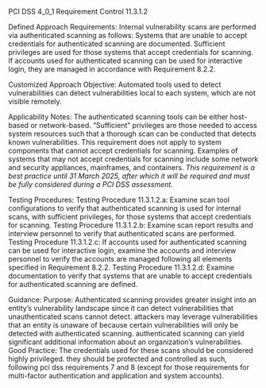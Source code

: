 PCI DSS 4_0_1 Requirement Control 11.3.1.2

Defined Approach Requirements:
Internal vulnerability scans are performed via authenticated scanning as follows: Systems that are unable to accept credentials for authenticated scanning are documented. Sufficient privileges are used for those systems that accept credentials for scanning. If accounts used for authenticated scanning can be used for interactive login, they are managed in accordance with Requirement 8.2.2.

Customized Approach Objective:
Automated tools used to detect vulnerabilities can detect vulnerabilities local to each system, which are not visible remotely.

Applicability Notes:
The authenticated scanning tools can be either host-based or network-based. “Sufficient” privileges are those needed to access system resources such that a thorough scan can be conducted that detects known vulnerabilities. This requirement does not apply to system components that cannot accept credentials for scanning. Examples of systems that may not accept credentials for scanning include some network and security appliances, mainframes, and containers. _This requirement is a best practice until 31 March_ _2025, after which it will be required and must be_ _fully considered during a PCI DSS assessment._

Testing Procedures:
Testing Procedure 11.3.1.2.a: Examine scan tool configurations to verify that authenticated scanning is used for internal scans, with sufficient privileges, for those systems that accept credentials for scanning.
Testing Procedure 11.3.1.2.b: Examine scan report results and interview personnel to verify that authenticated scans are performed.
Testing Procedure 11.3.1.2.c: If accounts used for authenticated scanning can be used for interactive login, examine the accounts and interview personnel to verify the accounts are managed following all elements specified in Requirement 8.2.2.
Testing Procedure 11.3.1.2.d: Examine documentation to verify that systems that are unable to accept credentials for authenticated scanning are defined.

Guidance:
Purpose: Authenticated scanning provides greater insight into an entity’s vulnerability landscape since it can detect vulnerabilities that unauthenticated scans cannot detect. attackers may leverage vulnerabilities that an entity is unaware of because certain vulnerabilities will only be detected with authenticated scanning. authenticated scanning can yield significant additional information about an organization’s vulnerabilities. Good Practice: The credentials used for these scans should be considered highly privileged. they should be protected and controlled as such, following pci dss requirements 7 and 8 (except for those requirements for multi-factor authentication and application and system accounts).